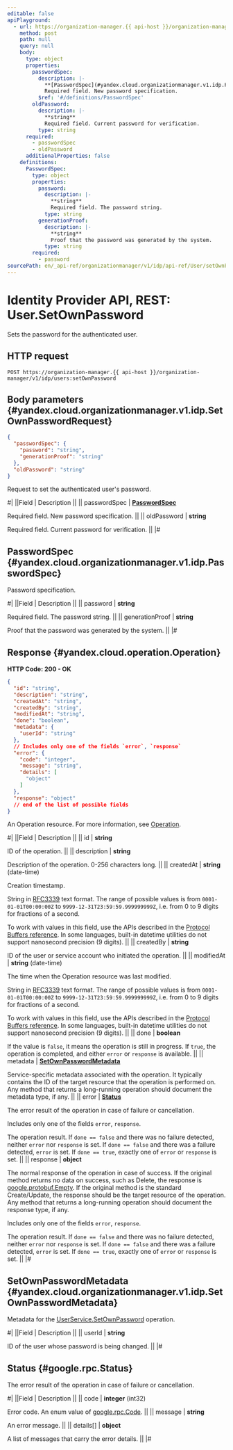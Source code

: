 ```yaml
---
editable: false
apiPlayground:
  - url: https://organization-manager.{{ api-host }}/organization-manager/v1/idp/users:setOwnPassword
    method: post
    path: null
    query: null
    body:
      type: object
      properties:
        passwordSpec:
          description: |-
            **[PasswordSpec](#yandex.cloud.organizationmanager.v1.idp.PasswordSpec)**
            Required field. New password specification.
          $ref: '#/definitions/PasswordSpec'
        oldPassword:
          description: |-
            **string**
            Required field. Current password for verification.
          type: string
      required:
        - passwordSpec
        - oldPassword
      additionalProperties: false
    definitions:
      PasswordSpec:
        type: object
        properties:
          password:
            description: |-
              **string**
              Required field. The password string.
            type: string
          generationProof:
            description: |-
              **string**
              Proof that the password was generated by the system.
            type: string
        required:
          - password
sourcePath: en/_api-ref/organizationmanager/v1/idp/api-ref/User/setOwnPassword.md
---
```


# Identity Provider API, REST: User.SetOwnPassword

Sets the password for the authenticated user.

## HTTP request

```
POST https://organization-manager.{{ api-host }}/organization-manager/v1/idp/users:setOwnPassword
```

## Body parameters {#yandex.cloud.organizationmanager.v1.idp.SetOwnPasswordRequest}

```json
{
  "passwordSpec": {
    "password": "string",
    "generationProof": "string"
  },
  "oldPassword": "string"
}
```

Request to set the authenticated user's password.

#|
||Field | Description ||
|| passwordSpec | **[PasswordSpec](#yandex.cloud.organizationmanager.v1.idp.PasswordSpec)**

Required field. New password specification. ||
|| oldPassword | **string**

Required field. Current password for verification. ||
|#

## PasswordSpec {#yandex.cloud.organizationmanager.v1.idp.PasswordSpec}

Password specification.

#|
||Field | Description ||
|| password | **string**

Required field. The password string. ||
|| generationProof | **string**

Proof that the password was generated by the system. ||
|#

## Response {#yandex.cloud.operation.Operation}

**HTTP Code: 200 - OK**

```json
{
  "id": "string",
  "description": "string",
  "createdAt": "string",
  "createdBy": "string",
  "modifiedAt": "string",
  "done": "boolean",
  "metadata": {
    "userId": "string"
  },
  // Includes only one of the fields `error`, `response`
  "error": {
    "code": "integer",
    "message": "string",
    "details": [
      "object"
    ]
  },
  "response": "object"
  // end of the list of possible fields
}
```

An Operation resource. For more information, see [Operation](/docs/api-design-guide/concepts/operation).

#|
||Field | Description ||
|| id | **string**

ID of the operation. ||
|| description | **string**

Description of the operation. 0-256 characters long. ||
|| createdAt | **string** (date-time)

Creation timestamp.

String in [RFC3339](https://www.ietf.org/rfc/rfc3339.txt) text format. The range of possible values is from
`0001-01-01T00:00:00Z` to `9999-12-31T23:59:59.999999999Z`, i.e. from 0 to 9 digits for fractions of a second.

To work with values in this field, use the APIs described in the
[Protocol Buffers reference](https://developers.google.com/protocol-buffers/docs/reference/overview).
In some languages, built-in datetime utilities do not support nanosecond precision (9 digits). ||
|| createdBy | **string**

ID of the user or service account who initiated the operation. ||
|| modifiedAt | **string** (date-time)

The time when the Operation resource was last modified.

String in [RFC3339](https://www.ietf.org/rfc/rfc3339.txt) text format. The range of possible values is from
`0001-01-01T00:00:00Z` to `9999-12-31T23:59:59.999999999Z`, i.e. from 0 to 9 digits for fractions of a second.

To work with values in this field, use the APIs described in the
[Protocol Buffers reference](https://developers.google.com/protocol-buffers/docs/reference/overview).
In some languages, built-in datetime utilities do not support nanosecond precision (9 digits). ||
|| done | **boolean**

If the value is `false`, it means the operation is still in progress.
If `true`, the operation is completed, and either `error` or `response` is available. ||
|| metadata | **[SetOwnPasswordMetadata](#yandex.cloud.organizationmanager.v1.idp.SetOwnPasswordMetadata)**

Service-specific metadata associated with the operation.
It typically contains the ID of the target resource that the operation is performed on.
Any method that returns a long-running operation should document the metadata type, if any. ||
|| error | **[Status](#google.rpc.Status)**

The error result of the operation in case of failure or cancellation.

Includes only one of the fields `error`, `response`.

The operation result.
If `done == false` and there was no failure detected, neither `error` nor `response` is set.
If `done == false` and there was a failure detected, `error` is set.
If `done == true`, exactly one of `error` or `response` is set. ||
|| response | **object**

The normal response of the operation in case of success.
If the original method returns no data on success, such as Delete,
the response is [google.protobuf.Empty](https://developers.google.com/protocol-buffers/docs/reference/google.protobuf#google.protobuf.Empty).
If the original method is the standard Create/Update,
the response should be the target resource of the operation.
Any method that returns a long-running operation should document the response type, if any.

Includes only one of the fields `error`, `response`.

The operation result.
If `done == false` and there was no failure detected, neither `error` nor `response` is set.
If `done == false` and there was a failure detected, `error` is set.
If `done == true`, exactly one of `error` or `response` is set. ||
|#

## SetOwnPasswordMetadata {#yandex.cloud.organizationmanager.v1.idp.SetOwnPasswordMetadata}

Metadata for the [UserService.SetOwnPassword](#SetOwnPassword) operation.

#|
||Field | Description ||
|| userId | **string**

ID of the user whose password is being changed. ||
|#

## Status {#google.rpc.Status}

The error result of the operation in case of failure or cancellation.

#|
||Field | Description ||
|| code | **integer** (int32)

Error code. An enum value of [google.rpc.Code](https://github.com/googleapis/googleapis/blob/master/google/rpc/code.proto). ||
|| message | **string**

An error message. ||
|| details[] | **object**

A list of messages that carry the error details. ||
|#
